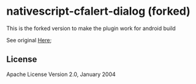 # nativescript-cfalert-dialog (forked)

This is the forked version to make the plugin work for android build


See original [Here]((https://www.npmjs.com/package/nativescript-cfalert-dialog));

## License

Apache License Version 2.0, January 2004
